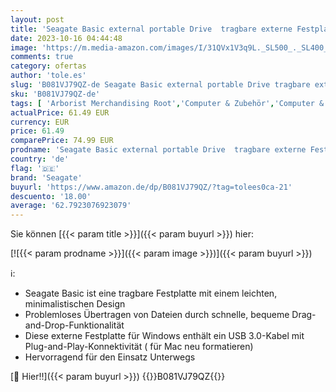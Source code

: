 ```yaml
---
layout: post
title: 'Seagate Basic external portable Drive  tragbare externe Festplatte 2TB  2.5 Zoll  USB 3.0  Modellnr: STJL2000400'
date: 2023-10-16 04:44:48
image: 'https://m.media-amazon.com/images/I/31QVx1V3q9L._SL500_._SL400_.jpg'
comments: true
category: ofertas
author: 'tole.es'
slug: 'B081VJ79QZ-de Seagate Basic external portable Drive tragbare externe...'
sku: 'B081VJ79QZ-de'
tags: [ 'Arborist Merchandising Root','Computer & Zubehör','Computer & Zubehör: Produkte mit Umwelt-Label','Datenspeicher','Externe Datenspeicher','Externe Festplatten','Self Service','Special Features Stores','a4cbee59-f823-40fe-831a-7de64f655f6f_0','a4cbee59-f823-40fe-831a-7de64f655f6f_1301','seagate','🇩🇪', ]
actualPrice: 61.49 EUR
currency: EUR
price: 61.49
comparePrice: 74.99 EUR
prodname: 'Seagate Basic external portable Drive  tragbare externe Festplatte 2TB  2.5 Zoll  USB 3.0  Modellnr: STJL2000400'
country: 'de'
flag: '🇩🇪'
brand: 'Seagate'
buyurl: 'https://www.amazon.de/dp/B081VJ79QZ/?tag=tolees0ca-21'
descuento: '18.00'
average: '62.7923076923079'
---
```


Sie können [{{< param title >}}]({{< param buyurl >}}) hier:

[![{{< param prodname >}}]({{< param image >}})]({{< param buyurl >}})

ℹ️:

- Seagate Basic ist eine tragbare Festplatte mit einem leichten, minimalistischen Design
- Problemloses Übertragen von Dateien durch schnelle, bequeme Drag-and-Drop-Funktionalität
- Diese externe Festplatte für Windows enthält ein USB 3.0-Kabel mit Plug-and-Play-Konnektivität ( für Mac neu formatieren)
- Hervorragend für den Einsatz Unterwegs

[🛒 Hier!!]({{< param buyurl >}})
{{<world>}}B081VJ79QZ{{</world>}}
